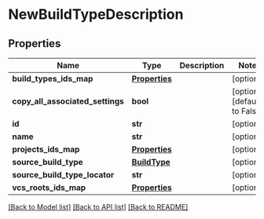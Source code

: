 # NewBuildTypeDescription

## Properties
Name | Type | Description | Notes
------------ | ------------- | ------------- | -------------
**build_types_ids_map** | [**Properties**](Properties.md) |  | [optional] 
**copy_all_associated_settings** | **bool** |  | [optional] [default to False]
**id** | **str** |  | [optional] 
**name** | **str** |  | [optional] 
**projects_ids_map** | [**Properties**](Properties.md) |  | [optional] 
**source_build_type** | [**BuildType**](BuildType.md) |  | [optional] 
**source_build_type_locator** | **str** |  | [optional] 
**vcs_roots_ids_map** | [**Properties**](Properties.md) |  | [optional] 

[[Back to Model list]](../README.md#documentation-for-models) [[Back to API list]](../README.md#documentation-for-api-endpoints) [[Back to README]](../README.md)


